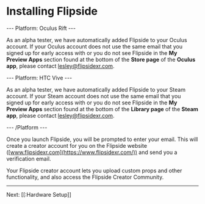 # Installing Flipside

--- Platform: Oculus Rift ---

As an alpha tester, we have automatically added Flipside to your Oculus account.  If your Oculus account does not use the same email that you signed up for early access with or you do not see Flipside in the **My Preview Apps** section found at the bottom of the **Store page** of the **Oculus app**, please contact [lesley@flipsidexr.com](mailto:lesley@flipsidexr.com).

--- Platform: HTC Vive ---

As an alpha tester, we have automatically added Flipside to your Steam account.  If your Steam account does not use the same email that you signed up for early access with or you do not see Flipside in the **My Preview Apps** section found at the bottom of the **Library page** of the **Steam app**, please contact [lesley@flipsidexr.com](mailto:lesley@flipsidexr.com).

--- /Platform ---

Once you launch Flipside, you will be prompted to enter your email.  This will create a creator account for you on the Flipside website ([www.flipsidexr.com](https://www.flipsidexr.com/)) and send you a verification email.

Your Flipside creator account lets you upload custom props and other functionality, and also access the Flipside Creator Community.

---

Next: [[:Hardware Setup]]
